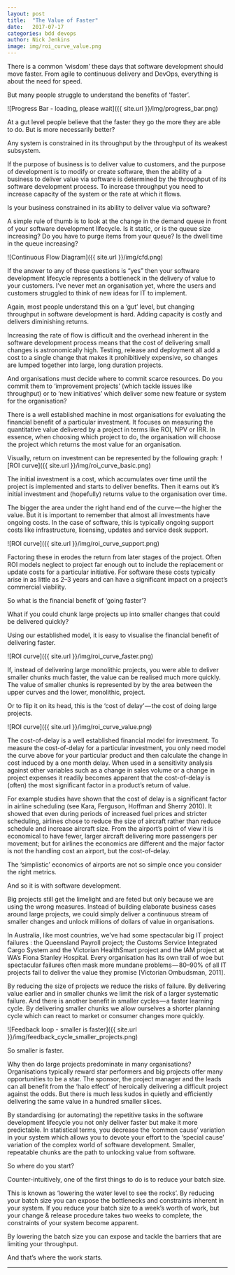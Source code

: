 ```yaml
---
layout: post
title:  "The Value of Faster"
date:   2017-07-17
categories: bdd devops
author: Nick Jenkins
image: img/roi_curve_value.png
---
```


There is a common ‘wisdom’ these days that software development should move faster. From agile to continuous delivery and DevOps, everything is about the need for speed.

But many people struggle to understand the benefits of ‘faster’.

![Progress Bar - loading, please wait]({{ site.url }}/img/progress_bar.png)

At a gut level people believe that the faster they go the more they are able to do. But is more necessarily better?

Any system is constrained in its throughput by the throughput of its weakest subsystem.

If the purpose of business is to deliver value to customers, and the purpose of development is to modify or create software, then the ability of a business to deliver value via software is determined by the throughput of its software development process. To increase throughput you need to increase capacity of the system or the rate at which it flows.

Is your business constrained in its ability to deliver value via software?

A simple rule of thumb is to look at the change in the demand queue in front of your software development lifecycle. Is it static, or is the queue size increasing? Do you have to purge items from your queue? Is the dwell time in the queue increasing?

![Continuous Flow Diagram]({{ site.url }}/img/cfd.png)

If the answer to any of these questions is “yes” then your software development lifecycle represents a bottleneck in the delivery of value to your customers. I’ve never met an organisation yet, where the users and customers struggled to think of new ideas for IT to implement.

Again, most people understand this on a ‘gut’ level, but changing throughput in software development is hard. Adding capacity is costly and delivers diminishing returns.

Increasing the rate of flow is difficult and the overhead inherent in the software development process means that the cost of delivering small changes is astronomically high. Testing, release and deployment all add a cost to a single change that makes it prohibitively expensive, so changes are lumped together into large, long duration projects.

And organisations must decide where to commit scarce resources. Do you commit them to ‘improvement projects’ (which tackle issues like throughput) or to ‘new initiatives’ which deliver some new feature or system for the organisation?

There is a well established machine in most organisations for evaluating the financial benefit of a particular investment. It focuses on measuring the quantitative value delivered by a project in terms like ROI, NPV or IRR. In essence, when choosing which project to do, the organisation will choose the project which returns the most value for an organisation.

Visually, return on investment can be represented by the following graph:
![ROI curve]({{ site.url }}/img/roi_curve_basic.png)

The initial investment is a cost, which accumulates over time until the project is implemented and starts to deliver benefits. Then it earns out it’s initial investment and (hopefully) returns value to the organisation over time.

The bigger the area under the right hand end of the curve — the higher the value.
But it is important to remember that almost all investments have ongoing costs. In the case of software, this is typically ongoing support costs like infrastructure, licensing, updates and service desk support.

![ROI curve]({{ site.url }}/img/roi_curve_support.png)

Factoring these in erodes the return from later stages of the project. Often ROI models neglect to project far enough out to include the replacement or update costs for a particular initiative. For software these costs typically arise in as little as 2–3 years and can have a significant impact on a project’s commercial viability.

So what is the financial benefit of ‘going faster’?

What if you could chunk large projects up into smaller changes that could be delivered quickly?

Using our established model, it is easy to visualise the financial benefit of delivering faster.

![ROI curve]({{ site.url }}/img/roi_curve_faster.png)

If, instead of delivering large monolithic projects, you were able to deliver smaller chunks much faster, the value can be realised much more quickly. The value of smaller chunks is represented by by the area between the upper curves and the lower, monolithic, project.

Or to flip it on its head, this is the ‘cost of delay’ — the cost of doing large projects.

![ROI curve]({{ site.url }}/img/roi_curve_value.png)

The cost-of-delay is a well established financial model for investment. To measure the cost-of-delay for a particular investment, you only need model the curve above for your particular product and then calculate the change in cost induced by a one month delay.
When used in a sensitivity analysis against other variables such as a change in sales volume or a change in project expenses it readily becomes apparent that the cost-of-delay is (often) the most significant factor in a product’s return of value.

For example studies have shown that the cost of delay is a significant factor in airline scheduling (see Kara, Ferguson, Hoffman and Sherry 2010). It showed that even during periods of increased fuel prices and stricter scheduling, airlines chose to reduce the size of aircraft rather than reduce schedule and increase aircraft size. From the airport’s point of view it is economical to have fewer, larger aircraft delivering more passengers per movement; but for airlines the economics are different and the major factor is not the handling cost an airport, but the cost-of-delay.

The ‘simplistic’ economics of airports are not so simple once you consider the right metrics.

And so it is with software development.

Big projects still get the limelight and are feted but only because we are using the wrong measures. Instead of building elaborate business cases around large projects, we could simply deliver a continuous stream of smaller changes and unlock millions of dollars of value in organisations.

In Australia, like most countries, we’ve had some spectacular big IT project failures : the Queensland Payroll project; the Customs Service Integrated Cargo System and the Victorian HealthSmart project and the IAM project at WA’s Fiona Stanley Hospital. Every organisation has its own trail of woe but spectacular failures often mask more mundane problems — 80–90% of all IT projects fail to deliver the value they promise [Victorian Ombudsman, 2011].

By reducing the size of projects we reduce the risks of failure. By delivering value earlier and in smaller chunks we limit the risk of a larger systematic failure. And there is another benefit in smaller cycles — a faster learning cycle. By delivering smaller chunks we allow ourselves a shorter planning cycle which can react to market or consumer changes more quickly.

![Feedback loop - smaller is faster]({{ site.url }}/img/feedback_cycle_smaller_projects.png)

So smaller is faster.

Why then do large projects predominate in many organisations?
Organisations typically reward star performers and big projects offer many opportunities to be a star. The sponsor, the project manager and the leads can all benefit from the ‘halo effect’ of heroically delivering a difficult project against the odds. But there is much less kudos in quietly and efficiently delivering the same value in a hundred smaller slices.

By standardising (or automating) the repetitive tasks in the software development lifecycle you not only deliver faster but make it more predictable. In statistical terms, you decrease the ‘common cause’ variation in your system which allows you to devote your effort to the ‘special cause’ variation of the complex world of software development.
Smaller, repeatable chunks are the path to unlocking value from software.

So where do you start?

Counter-intuitively, one of the first things to do is to reduce your batch size.

This is known as ‘lowering the water level to see the rocks’.
By reducing your batch size you can expose the bottlenecks and constraints inherent in your system. If you reduce your batch size to a week’s worth of work, but your change & release procedure takes two weeks to complete, the constraints of your system become apparent.

By lowering the batch size you can expose and tackle the barriers that are limiting your throughput.

And that’s where the work starts.


---
